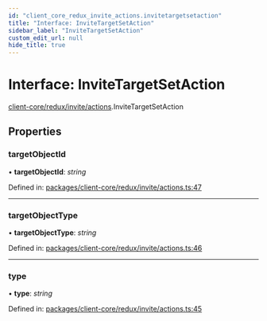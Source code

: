 ```yaml
---
id: "client_core_redux_invite_actions.invitetargetsetaction"
title: "Interface: InviteTargetSetAction"
sidebar_label: "InviteTargetSetAction"
custom_edit_url: null
hide_title: true
---
```


# Interface: InviteTargetSetAction

[client-core/redux/invite/actions](../modules/client_core_redux_invite_actions.md).InviteTargetSetAction

## Properties

### targetObjectId

• **targetObjectId**: *string*

Defined in: [packages/client-core/redux/invite/actions.ts:47](https://github.com/xr3ngine/xr3ngine/blob/9d253dc38/packages/client-core/redux/invite/actions.ts#L47)

___

### targetObjectType

• **targetObjectType**: *string*

Defined in: [packages/client-core/redux/invite/actions.ts:46](https://github.com/xr3ngine/xr3ngine/blob/9d253dc38/packages/client-core/redux/invite/actions.ts#L46)

___

### type

• **type**: *string*

Defined in: [packages/client-core/redux/invite/actions.ts:45](https://github.com/xr3ngine/xr3ngine/blob/9d253dc38/packages/client-core/redux/invite/actions.ts#L45)
